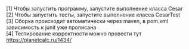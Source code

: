 [1] Чтобы запустить программу, запустите выполнение класса Cesar <br>
[2] Чтобы запустить тесты, запустите выполнение класса CesarTest <br>
[3] Сборка происходит автоматически через maven, в pom.xml зависимость к junit уже прописана <br>
[4] Тестирование корректности можно провести тут https://planetcalc.ru/1434/